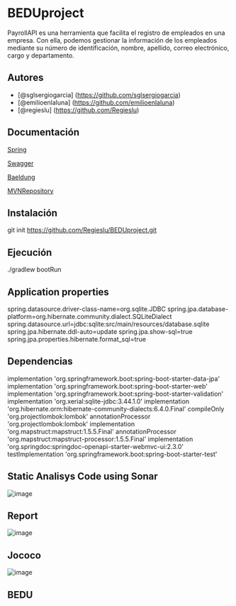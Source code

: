 # BEDUproject

PayrollAPI es una herramienta que facilita el registro de empleados en una empresa. Con ella, podemos gestionar la información de los empleados mediante su número de identificación, nombre, apellido, correo electrónico, cargo y departamento. 

## Autores

- [@sglsergiogarcia] (https://github.com/sglsergiogarcia)
- [@emilioenlaluna] (https://github.com/emilioenlaluna)
- [@regieslu] (https://github.com/Regieslu)

## Documentación

[Spring](https://start.spring.io/)

[Swagger](https://swagger.io/)

[Baeldung](https://www.baeldung.com/spring-thymeleaf-error-messages)

[MVNRepository](https://mvnrepository.com/repos/central)

## Instalación 

git init https://github.com/Regieslu/BEDUproject.git

## Ejecución

./gradlew bootRun 

## Application properties

spring.datasource.driver-class-name=org.sqlite.JDBC
spring.jpa.database-platform=org.hibernate.community.dialect.SQLiteDialect
spring.datasource.url=jdbc:sqlite:src/main/resources/database.sqlite
spring.jpa.hibernate.ddl-auto=update
spring.jpa.show-sql=true
spring.jpa.properties.hibernate.format_sql=true

## Dependencias

implementation 'org.springframework.boot:spring-boot-starter-data-jpa'
implementation 'org.springframework.boot:spring-boot-starter-web'
implementation 'org.springframework.boot:spring-boot-starter-validation'
implementation 'org.xerial:sqlite-jdbc:3.44.1.0'
implementation 'org.hibernate.orm:hibernate-community-dialects:6.4.0.Final'
compileOnly 'org.projectlombok:lombok'
annotationProcessor 'org.projectlombok:lombok'
implementation 'org.mapstruct:mapstruct:1.5.5.Final'
annotationProcessor 'org.mapstruct:mapstruct-processor:1.5.5.Final'
implementation 'org.springdoc:springdoc-openapi-starter-webmvc-ui:2.3.0'
testImplementation 'org.springframework.boot:spring-boot-starter-test'

## Static Analisys Code using Sonar
![image](https://github.com/Regieslu/BEDUproject/assets/74982686/5217c203-2048-47e7-81f2-73464c457745)

## Report 
![image](https://github.com/Regieslu/BEDUproject/assets/74982686/57ecae62-f572-4ef5-bc4a-0405117e2eac)

## Jococo 
![image](https://github.com/Regieslu/BEDUproject/assets/74982686/43a3bc55-c119-49b4-8774-89d3f3d5c13b)


## BEDU 
